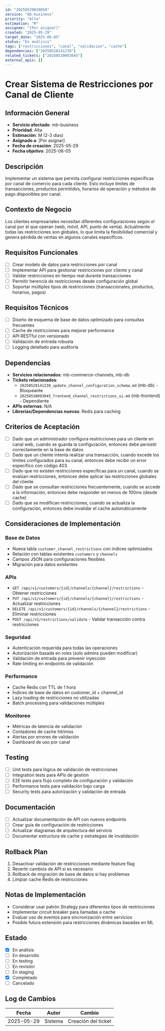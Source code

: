 ```yaml
---
id: "20250529020058"
service: "mb-business"
priority: "Alta"
estimation: "M"
assignee: "[Por asignar]"
created: "2025-05-29"
target_date: "2025-06-05"
status: "En análisis"
tags: ["restricciones", "canal", "validacion", "cache"]
dependencies: ["20250528141230"]
related_tickets: ["20250530093045"]
external_apis: []
---
```


# Crear Sistema de Restricciones por Canal de Cliente

## Información General
- **Servicio afectado**: mb-business
- **Prioridad**: Alta
- **Estimación**: M (2-3 días)
- **Asignado a**: [Por asignar]
- **Fecha de creación**: 2025-05-29
- **Fecha objetivo**: 2025-06-05

## Descripción
Implementar un sistema que permita configurar restricciones específicas por canal de comercio para cada cliente. Esto incluye límites de transacciones, productos permitidos, horarios de operación y métodos de pago disponibles por canal.

## Contexto de Negocio
Los clientes empresariales necesitan diferentes configuraciones según el canal por el que operan (web, móvil, API, punto de venta). Actualmente todas las restricciones son globales, lo que limita la flexibilidad comercial y genera pérdida de ventas en algunos canales específicos.

## Requisitos Funcionales
- [ ] Crear modelo de datos para restricciones por canal
- [ ] Implementar API para gestionar restricciones por cliente y canal
- [ ] Validar restricciones en tiempo real durante transacciones
- [ ] Permitir herencia de restricciones desde configuración global
- [ ] Soportar múltiples tipos de restricciones (transaccionales, productos, horarios, pagos)

## Requisitos Técnicos
- [ ] Diseño de esquema de base de datos optimizado para consultas frecuentes
- [ ] Cache de restricciones para mejorar performance
- [ ] API RESTful con versionado
- [ ] Validación de entrada robusta
- [ ] Logging detallado para auditoría

## Dependencias
- **Servicios relacionados**: mb-commerce-channels, mb-db
- **Tickets relacionados**: 
  - `20250528141230_update_channel_configuration_schema.md` (mb-db) - Bloqueante
  - `20250530093045_frontend_channel_restrictions_ui.md` (mb-frontend) - Dependiente
- **APIs externas**: N/A
- **Librerías/Dependencias nuevas**: Redis para caching

## Criterios de Aceptación
- [ ] Dado que un administrador configura restricciones para un cliente en canal web, cuando se guarda la configuración, entonces debe persistir correctamente en la base de datos
- [ ] Dado que un cliente intenta realizar una transacción, cuando excede los límites configurados para su canal, entonces debe recibir un error específico con código 403
- [ ] Dado que no existen restricciones específicas para un canal, cuando se evalúan restricciones, entonces debe aplicar las restricciones globales del cliente
- [ ] Dado que se consultan restricciones frecuentemente, cuando se accede a la información, entonces debe responder en menos de 100ms (desde cache)
- [ ] Dado que se modifican restricciones, cuando se actualiza la configuración, entonces debe invalidar el cache automáticamente

## Consideraciones de Implementación

### Base de Datos
- Nueva tabla `customer_channel_restrictions` con índices optimizados
- Relación con tablas existentes `customers` y `channels`
- Campos JSON para configuraciones flexibles
- Migración para datos existentes

### APIs
- `GET /api/v1/customers/{id}/channels/{channel}/restrictions` - Obtener restricciones
- `PUT /api/v1/customers/{id}/channels/{channel}/restrictions` - Actualizar restricciones
- `DELETE /api/v1/customers/{id}/channels/{channel}/restrictions` - Eliminar restricciones
- `POST /api/v1/restrictions/validate` - Validar transacción contra restricciones

### Seguridad
- Autenticación requerida para todas las operaciones
- Autorización basada en roles (solo admins pueden modificar)
- Validación de entrada para prevenir inyección
- Rate limiting en endpoints de validación

### Performance
- Cache Redis con TTL de 1 hora
- Índices de base de datos en customer_id + channel_id
- Lazy loading de restricciones no utilizadas
- Batch processing para validaciones múltiples

### Monitoreo
- Métricas de latencia de validación
- Contadores de cache hit/miss
- Alertas por errores de validación
- Dashboard de uso por canal

## Testing
- [ ] Unit tests para lógica de validación de restricciones
- [ ] Integration tests para APIs de gestión
- [ ] E2E tests para flujo completo de configuración y validación
- [ ] Performance tests para validación bajo carga
- [ ] Security tests para autorización y validación de entrada

## Documentación
- [ ] Actualizar documentación de API con nuevos endpoints
- [ ] Crear guía de configuración de restricciones
- [ ] Actualizar diagramas de arquitectura del servicio
- [ ] Documentar estructura de cache y estrategias de invalidación

## Rollback Plan
1. Desactivar validación de restricciones mediante feature flag
2. Revertir cambios de API si es necesario
3. Rollback de migración de base de datos si hay problemas
4. Limpiar cache Redis de restricciones

## Notas de Implementación
- Considerar usar patrón Strategy para diferentes tipos de restricciones
- Implementar circuit breaker para llamadas a cache
- Evaluar uso de eventos para sincronización entre servicios
- Posible futura extensión para restricciones dinámicas basadas en ML

## Estado
- [x] En análisis
- [ ] En desarrollo
- [ ] En testing
- [ ] En revisión
- [ ] En staging
- [x] Completado
- [ ] Cancelado

## Log de Cambios
| Fecha | Autor | Cambio |
|-------|-------|--------|
| 2025-05-29 | Sistema | Creación del ticket | 